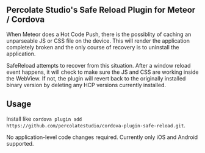 Percolate Studio's Safe Reload Plugin for Meteor / Cordova
----------------------------------------------------------
When Meteor does a Hot Code Push, there is the possiblity of caching an unparseable JS or CSS file on the device.  This will render the application completely broken and the only course of recovery is to uninstall the application.

SafeReload attempts to recover from this situation.  After a window reload event happens, it will check to make sure the JS and CSS are working inside the WebView.  If not, the plugin will revert back to the originally installed binary version by deleting any HCP versions currently installed.

## Usage

Install like `cordova plugin add https://github.com/percolatestudio/cordova-plugin-safe-reload.git`.

No application-level code changes required.  Currently only iOS and Android supported.

